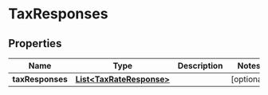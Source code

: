 

# TaxResponses


## Properties

Name | Type | Description | Notes
------------ | ------------- | ------------- | -------------
**taxResponses** | [**List&lt;TaxRateResponse&gt;**](TaxRateResponse.md) |  |  [optional]



